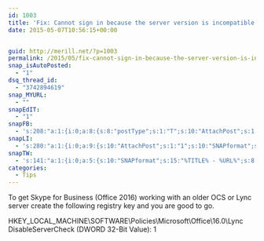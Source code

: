 ```yaml
---
id: 1003
title: 'Fix: Cannot sign in because the server version is incompatible with Skype for Business'
date: 2015-05-07T10:56:15+00:00


guid: http://merill.net/?p=1003
permalink: /2015/05/fix-cannot-sign-in-because-the-server-version-is-incompatible-with-skype-for-business/
snap_isAutoPosted:
  - "1"
dsq_thread_id:
  - "3742894619"
snap_MYURL:
  - ""
snapEdIT:
  - "1"
snapFB:
  - 's:208:"a:1:{i:0;a:8:{s:8:"postType";s:1:"T";s:10:"AttachPost";s:1:"2";s:10:"SNAPformat";s:10:"%FULLTEXT%";s:9:"isAutoImg";s:1:"A";s:8:"imgToUse";s:0:"";s:9:"isAutoURL";s:1:"A";s:8:"urlToUse";s:0:"";s:4:"doFB";i:0;}}";'
snapLI:
  - 's:280:"a:1:{i:0;a:9:{s:10:"AttachPost";s:1:"1";s:10:"SNAPformat";s:41:"New post has been published on %SITENAME%";s:11:"SNAPformatT";s:14:"{Blog} %TITLE%";s:9:"isAutoImg";s:1:"A";s:8:"imgToUse";s:0:"";s:9:"isAutoURL";s:1:"A";s:8:"urlToUse";s:0:"";s:4:"doLI";i:0;s:8:"postType";s:1:"A";}}";'
snapTW:
  - 's:141:"a:1:{i:0;a:5:{s:10:"SNAPformat";s:15:"%TITLE% - %URL%";s:8:"attchImg";s:1:"1";s:9:"isAutoImg";s:1:"A";s:8:"imgToUse";s:0:"";s:4:"doTW";i:0;}}";'
categories:
  - Tips
---
```

To get Skype for Business (Office 2016) working with an older OCS or Lync server create the following registry key and you are good to go.

HKEY_LOCAL_MACHINE\SOFTWARE\Policies\Microsoft\Office\16.0\Lync
DisableServerCheck (DWORD 32-Bit Value): 1